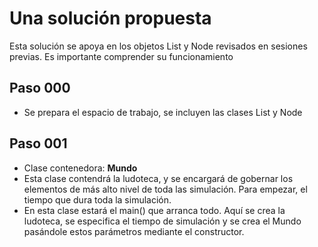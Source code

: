# Una solución propuesta

Esta solución se apoya en los objetos List y Node revisados en sesiones previas. Es importante comprender su funcionamiento

## Paso 000

- Se prepara el espacio de trabajo, se incluyen las clases List y Node

## Paso 001

- Clase contenedora: **Mundo**
- Esta clase contendrá la ludoteca, y se encargará de gobernar los elementos de más alto nivel de toda las simulación. Para empezar, el tiempo que dura toda la simulación.
- En esta clase estará el main() que arranca todo. Aquí se crea la ludoteca, se especifica el tiempo de simulación y se crea el Mundo pasándole estos parámetros mediante el constructor.

